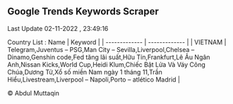

## Google Trends Keywords Scraper 
 
Last Update 02-11-2022 , 23:49:16

Country List :
 Name  | Keyword |
| ------------- | ------------- |
| VIETNAM | Telegram,Juventus – PSG,Man City – Sevilla,Liverpool,Chelsea – Dinamo,Genshin code,Fed tăng lãi suất,Hữu Tín,Frankfurt,Lê Âu Ngân Anh,Nissan Kicks,World Cup,Heidi Klum,Chiếc Bật Lửa Và Váy Công Chúa,Dương Tử,Xổ số miền Nam ngày 1 tháng 11,Trần Hiểu,Livestream,Liverpool – Napoli,Porto – atlético Madrid |



© Abdul Muttaqin 

